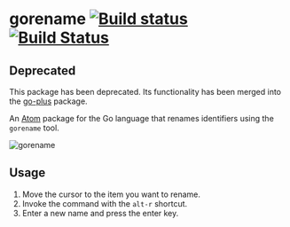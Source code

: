 # gorename [![Build status](https://ci.appveyor.com/api/projects/status/t0iooc52cgq9000s/branch/master?svg=true)](https://ci.appveyor.com/project/zmb3/gorename/branch/master) [![Build Status](https://travis-ci.org/zmb3/gorename.svg?branch=master)](https://travis-ci.org/zmb3/gorename)

## Deprecated

This package has been deprecated.  Its functionality has been merged into the
[go-plus](https://atom.io/packages/go-plus) package.

An [Atom](https://atom.io) package for the Go language that renames
identifiers using the `gorename` tool.

![gorename](https://cloud.githubusercontent.com/assets/7527103/11702785/59ef9e90-9ea7-11e5-9d5e-f7b11f434364.gif)

## Usage

1. Move the cursor to the item you want to rename.
2. Invoke the command with the `alt-r` shortcut.
3. Enter a new name and press the enter key.
